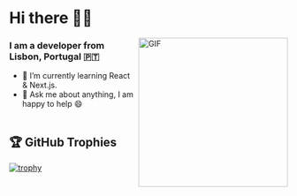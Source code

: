 
# Hi there 👋🏻
<img align="right" height="270px" alt="GIF" src="https://github.githubassets.com/images/mona-loading-dark.gif" />

### I am a developer from Lisbon, Portugal 🇵🇹
- 🌱 I’m currently learning React & Next.js.
- 💬 Ask me about anything, I am happy to help :smile:
<br/><br/>

## 🏆 GitHub Trophies
[![trophy](https://github-profile-trophy.vercel.app/?username=nunoras&theme=onedark&column=4)](https://github.com/ryo-ma/github-profile-trophy)

